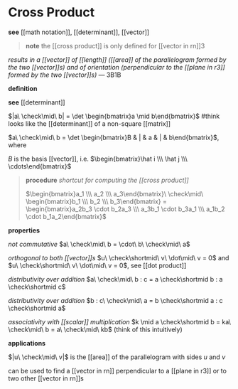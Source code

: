 # Cross Product

**see** [[math notation]], [[determinant]], [[vector]]

> **note** the [[cross product]] is only defined for [[vector in rn]]3

_results in a [[vector]] of [[length]] ([[area]] of the parallelogram formed by the two [[vector]]s) and of orientation (perpendicular to the [[plane in r3]] formed by the two [[vector]]s)_ — 3B1B

**definition**

**see** [[determinant]]

$|a\ \check\mid\ b| = \det \begin{bmatrix}a \mid b\end{bmatrix}$ #think looks like the [[determinant]] of a non-square [[matrix]]

$a\ \check\mid\ b = \det \begin{bmatrix}B & | & a & | & b\end{bmatrix}$, where

$B$ is the basis [[vector]], i.e. $\begin{bmatrix}\hat i \\\  \hat j  \\\  \cdots\end{bmatrix}$

> **procedure** _shortcut for computing the [[cross product]]_
>
> $\begin{bmatrix}a_1 \\\  a_2 \\\  a_3\end{bmatrix}\ \check\mid\ \begin{bmatrix}b_1 \\\  b_2 \\\  b_3\end{bmatrix} = \begin{bmatrix}a_2b_3 \cdot b_2a_3 \\\  a_3b_1 \cdot b_3a_1 \\\  a_1b_2 \cdot b_1a_2\end{bmatrix}$

**properties**

_not commutative_ $a\ \check\mid\ b = \cdot\ b\ \check\mid\ a$

_orthogonal to both [[vector]]s_ $u\ \check\shortmid\ v\ \dot\mid\ v = 0$ and $u\ \check\shortmid\ v\ \dot\mid\ v = 0$, see [[dot product]]

_distributivity over addition_ $a\ \check\mid\ b : c = a \check\shortmid b : a \check\shortmid c$

_distributivity over addition_ $b : c\ \check\mid\ a = b \check\shortmid a : c \check\shortmid a$

_associativity with [[scalar]] multiplication_ $k \mid a \check\shortmid b = ka\ \check\mid\ b = a\ \check\mid\ kb$ (think of this intuitively)

**applications**

$|u\ \check\mid\ v|$ is the [[area]] of the parallelogram with sides $u$ and $v$

can be used to find a [[vector in rn]] perpendicular to a [[plane in r3]] or to two other [[vector in rn]]s
